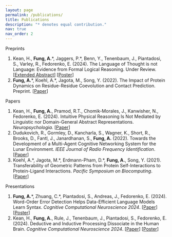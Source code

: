 ```yaml
---
layout: page
permalink: /publications/
title: Publications
description: "* denotes equal contribution."
nav: true
nav_order: 2
---
```


<!-- _pages/publications.md -->
Preprints
1. Kean, H., **Fung, A.**\*, Jaggers, P.\*, Benn, Y., Tenenbaum, J., Piantadosi, S., Varley, R., Fedorenko, E. (2024). The Language of Thought is not Language: Evidence from Formal Logical Reasoning. Under Review. \[[Extended Abstract](/assets/pdf/kean2024lotlang_extendedabstract.pdf)\] \[[Poster](/assets/pdf/kean2024lotlang_poster.pdf)\]
2. **Fung, A.**\*, Koehl, A.\*, Jagota, M., Song, Y. (2022). The Impact of Protein Dynamics on Residue-Residue Coevolution and Contact Prediction. Preprint. \[[Paper](/assets/pdf/fung2022dynamiccontacts.pdf)\]

Papers
1. Kean, H., **Fung, A.**, Pramod, R.T., Chomik-Morales, J., Kanwisher, N., Fedorenko, E. (2024). Intuitive Physical Reasoning Is Not Mediated by Linguistic nor Domain-General Abstract Representations. *Neuropsychologia.* \[[Paper](/assets/pdf/kean2024physlang.pdf)\]
2. Dudukovich, R., Gormley, D., Kancharla, S., Wagner, K., Short, R., Brooks, D., Fantl, J., Janardhanan, S., **Fung, A.** (2022). Towards the Development of a Multi-Agent Cognitive Networking System for the Lunar Environment. *IEEE Journal of Radio Frequency Identification*. \[[Paper](/assets/pdf/dudukovich2022cognitivenetworking.pdf)\]
3. Koehl, A.\*, Jagota, M.\*, Erdmann-Pham, D.\*, **Fung, A.**, Song, Y. (2021). Transferability of Geometric Patterns from Protein Self-Interactions to Protein-Ligand Interactions. *Pacific Symposium on Biocomputing*. \[[Paper](/assets/pdf/koehl2022vdms.pdf)\]

Presentations
1. **Fung, A.**\*, Zhuang, C.\*, Piantadosi, S., Andreas, J., Fedorenko, E. (2024). Word-Order Error Detection Helps Data-Efficient Language Models Learn Syntax. *Cognitive Computational Neuroscience 2024*. \[[Paper](/assets/pdf/fung2024wordorder.pdf)\] \[[Poster](/assets/pdf/fung2024wordorder_poster.pdf)\]
2. Kean, H., **Fung, A.**, Rule, J., Tenenbaum, J., Piantadosi, S., Fedorenko, E. (2024). Deductive and Inductive Processing Dissociate in the Human Brain. *Cognitive Computational Neuroscience 2024*. \[[Paper](/assets/pdf/kean2024deductiveinductive.pdf)\] \[[Poster](/assets/pdf/kean2024deductiveinductive_poster.pdf)\]
